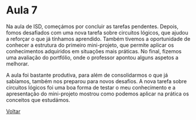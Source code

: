 # Aula 7

Na aula de ISD, começámos por concluir as tarefas pendentes. Depois, fomos desafiados com uma nova tarefa sobre circuitos lógicos, que ajudou a reforçar o que já tínhamos aprendido. 
Também tivemos a oportunidade de conhecer a estrutura do primeiro mini-projeto, que permite aplicar os conhecimentos adquiridos em situações mais práticas. 
No final, fizemos uma avaliação do portfólio, onde o professor apontou alguns aspetos a melhorar.

A aula foi bastante produtiva, para além de consolidarmos o que já sabíamos, também nos preparou para novos desafios. 
A nova tarefa sobre circuitos lógicos foi uma boa forma de testar o meu conhecimento e a apresentação do mini-projeto mostrou como podemos aplicar na prática os conceitos que estudámos.



[Voltar](../readme.md)
